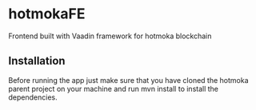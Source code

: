 # hotmokaFE
Frontend built with Vaadin framework for hotmoka blockchain

Installation
---

Before running the app just make sure that you have cloned the hotmoka parent project on your machine and run mvn install to install the dependencies.
